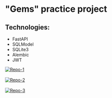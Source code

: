 # "Gems" practice project


## Technologies:

- FastAPI
- SQLModel
- SQLite3
- Alembic
- JWT
  
<a href="https://postimg.cc/Snd4QzGv" target="_blank"><img src="https://i.postimg.cc/W4L1nGqT/Repo-1.png" alt="Repo-1"/></a><br/><br/>
<a href="https://postimg.cc/18sPZKDF" target="_blank"><img src="https://i.postimg.cc/GmspG72X/Repo-2.png" alt="Repo-2"/></a><br/><br/>
<a href="https://postimg.cc/QHpsPzKs" target="_blank"><img src="https://i.postimg.cc/yYGdJ4VJ/Repo-3.png" alt="Repo-3"/></a><br/><br/>



